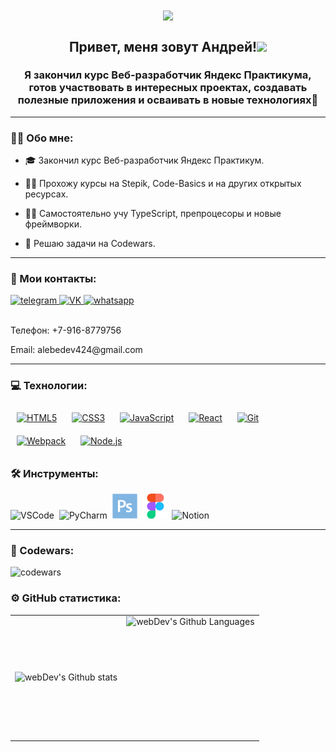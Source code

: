 <div align="center">
<img src="https://camo.githubusercontent.com/a433273b618d7b8c2569ba6013774adf910ae8e3da45eaff176f64781bfd53fc/68747470733a2f2f72617069646170692e636f6d2f626c6f672f77702d636f6e74656e742f75706c6f6164732f323031372f30312f6f63746f6361742e676966" align="center" style="width: 15%" />
</div>  
  

<h2 align="center"> Привет, меня зовут Андрей!<img src="https://media.giphy.com/media/hvRJCLFzcasrR4ia7z/giphy.gif" width="30px"/></h2>

<h3 align="center">Я закончил курс Веб-разработчик Яндекс Практикума, готов участвовать в интересных проектах, создавать полезные приложения и осваивать в новые технологиях🚀</h3> 

---
### 🙋‍♂️ Обо мне:
* 🎓 Закончил курс Веб-разработчик Яндекс Практикум.  

* 🧗‍♂️ Прохожу курсы на Stepik, Code-Basics и на других открытых ресурсах. 

* 👨‍💻 Самостоятельно учу TypeScript, препроцесоры и новые фреймворки.  

* 🥋 Решаю задачи на Сodewars.  

---
### 🤝 Мои контакты:

  <div id="badges">
    <a href="https://t.me/andrei_lebedev" target="_blank">
      <img src="https://cdn-icons-png.flaticon.com/512/2111/2111646.png" width="40" height="40" alt="telegram" />
    </a>
    <a href="https://vk.com/me_and_my_monkey" target="_blank">
      <img src="https://cdn-icons-png.flaticon.com/512/145/145813.png" width="40" height="40" alt="VK"/>
    </a>
    <a href="https://wa.me/79168779756">
      <img src="https://img.freepik.com/free-icon/whatsapp_318-219850.jpg" width="45" target="_blank" alt="whatsapp"/>
    </a>
  </div>
  <br/>
  <p>Телефон: +7-916-8779756<p>
  <p>Email: alebedev424@gmail.com<p>
  
---

### 💻 Технологии:
<div>
  <a href="https://en.wikipedia.org/wiki/HTML5" target="_blank"><img style="margin: 10px" src="https://profilinator.rishav.dev/skills-assets/html5-original-wordmark.svg" alt="HTML5" height="50" /></a>  
  <a href="https://www.w3schools.com/css/" target="_blank"><img style="margin: 10px" src="https://profilinator.rishav.dev/skills-assets/css3-original-wordmark.svg" alt="CSS3" height="50" /></a>  
  <a href="https://www.javascript.com/" target="_blank"><img style="margin: 10px" src="https://profilinator.rishav.dev/skills-assets/javascript-original.svg" alt="JavaScript" height="50" /></a>  
  <a href="https://reactjs.org/" target="_blank"><img style="margin: 10px" src="https://profilinator.rishav.dev/skills-assets/react-original-wordmark.svg" alt="React" height="50" /></a>  
  <a href="https://github.com/" target="_blank"><img style="margin: 10px" src="https://profilinator.rishav.dev/skills-assets/git-scm-icon.svg" alt="Git" height="50" /></a>  
  <a href="https://webpack.js.org/" target="_blank"><img style="margin: 10px" src="https://profilinator.rishav.dev/skills-assets/webpack-original.svg" alt="Webpack" height="50" /></a>  
  <a href="https://nodejs.org/" target="_blank"><img style="margin: 10px" src="https://profilinator.rishav.dev/skills-assets/nodejs-original-wordmark.svg" alt="Node.js" height="50" /></a>  
  
</div>


### 🛠 Инструменты:

<div>
  <img src="https://w7.pngwing.com/pngs/512/824/png-transparent-visual-studio-code-hd-logo-thumbnail.png" title="VSCode" alt="VSCode" width="40" height="40"/>&nbsp;
  <img src="https://w7.pngwing.com/pngs/28/62/png-transparent-pycharm-hd-logo-thumbnail.png" title="PyCharm" alt="PyCharm" width="40" height="40"/>&nbsp;
  <img src="https://github.com/devicons/devicon/blob/master/icons/photoshop/photoshop-plain.svg" title="photoshop" alt="photoshop" width="40" height="40"/>&nbsp;
  <img src="https://github.com/devicons/devicon/blob/master/icons/figma/figma-original.svg" title="figma" alt="figma" width="40" height="40"/>&nbsp;
  <img src="https://upload.wikimedia.org/wikipedia/commons/e/e9/Notion-logo.svg" title="Notion" alt="Notion" width="40" height="40"/>&nbsp;
</div>

--- 
 
  ### 🥋 Codewars:

![codewars](https://www.codewars.com/users/alebedev85/badges/large)

### ⚙️ GitHub статистика:

<table>
  <tr>
    <td>
      <img align="left" src="http://github-readme-streak-stats.herokuapp.com?user=alebedev85&theme=dark&background=000000" alt="webDev's Github stats" />
    </td>
    <td>
      <img height="195px" align="right" alt="webDev's Github Languages" src="https://github-readme-stats-sigma-five.vercel.app/api/top-langs/?username=alebedev85&layout=compact&theme=vision-friendly-dark" />
    </td>
  </tr>
</table>
